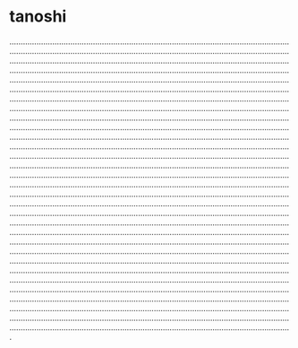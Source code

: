 # tanoshi
.....................................................................................................................................................................................................................................................................................................................................................................................................................................................................................................................................................................................................................................................................................................................................................................................................................................................................................................................................................................................................................................................................................................................................................................................................................................................................................................................................................................................................................................................................................................................................................................................................................................................................................................................................................................................................................................................................................................................................................................................................................................................................................................................................................................................................................................................................................................................................................................................................................................................................................................................................................................................................................................................................................................................................................................................................................................................................................................................................................................................................................................................................................................................................................................................................................................................................................................................................................................................................................................................................................................................................................................................................................................................................................................................................................................................................................................................................................................................................................................................................